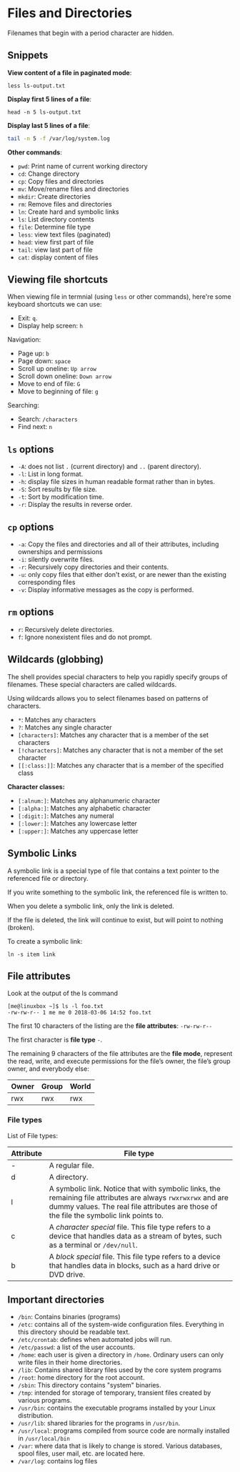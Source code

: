 # Files and Directories

Filenames that begin with a period character are hidden.

## Snippets

**View content of a file in paginated mode**:
```shell
less ls-output.txt
```

**Display first 5 lines of a file**:
```shell
head -n 5 ls-output.txt
```

**Display last 5 lines of a file**:
```bash
tail -n 5 -f /var/log/system.log
```

**Other commands**:
- `pwd`: Print name of current working directory
- `cd`: Change directory
- `cp`: Copy files and directories
- `mv`: Move/rename files and directories
- `mkdir`: Create directories
- `rm`: Remove files and directories
- `ln`: Create hard and symbolic links
- `ls`: List directory contents
- `file`: Determine file type
- `less`: view text files (paginated)
- `head`: view first part of file
- `tail`: view last part of file
- `cat`: display content of files


## Viewing file shortcuts

When viewing file in termnial (using `less` or other commands), here're some keyboard shortcuts we can use:

- Exit: `q`.
- Display help screen: `h`

Navigation:
- Page up: `b`
- Page down: `space`
- Scroll up oneline: `Up arrow`
- Scroll down oneline: `Down arrow`
- Move to end of file: `G`
- Move to beginning of file: `g`

Searching:
- Search: `/characters`
- Find next: `n`


## `ls` options

- `-A`: does not list `.` (current directory) and `..` (parent directory).
- `-l`: List in long format.
- `-h`: display file sizes in human readable format rather than in bytes.
- `-S`: Sort results by file size.
- `-t`: Sort by modification time.
- `-r`: Display the results in reverse order.


## `cp` options

- `-a`: Copy the files and directories and all of their attributes, including ownerships and permissions
- `-i`: silently overwrite files.
- `-r`: Recursively copy directories and their contents.
- `-u`: only copy files that either don't exist, or are newer than the existing corresponding files
- `-v`: Display informative messages as the copy is performed.


## `rm` options

- `r`: Recursively delete directories.
- `f`: Ignore nonexistent files and do not prompt.


## Wildcards (globbing)

The shell provides special characters to help you rapidly specify groups of filenames. These special characters are called wildcards.

Using wildcards allows you to select filenames based on patterns of characters.

- `*`: Matches any characters
- `?`: Matches any single character
- `[characters]`: Matches any character that is a member of the set characters
- `[!characters]`: Matches any character that is not a member of the set character
- `[[:class:]]`: Matches any character that is a member of the specified class


**Character classes:**

- `[:alnum:]`: Matches any alphanumeric character
- `[:alpha:]`: Matches any alphabetic character
- `[:digit:]`: Matches any numeral
- `[:lower:]`: Matches any lowercase letter
- `[:upper:]`: Matches any uppercase letter


## Symbolic Links

A symbolic link is a special type of file that contains a text pointer to the referenced file or directory.

If you write something to the symbolic link, the referenced file is written to.

When you delete a symbolic link, only the link is deleted.

If the file is deleted, the link will continue to exist, but will point to nothing (broken).

To create a symbolic link:

```shell
ln -s item link
```


## File attributes

Look at the output of the ls command

```shell
[me@linuxbox ~]$ ls -l foo.txt
-rw-rw-r-- 1 me me 0 2018-03-06 14:52 foo.txt
```

The first 10 characters of the listing are the **file attributes**: `-rw-rw-r--`

The first character is **file type** `-`.

The remaining 9 characters of the file attributes are the **file mode**, represent the read, write, and execute permissions for the file’s owner, the file’s group owner, and everybody else:

| Owner | Group | World |
|---|---|---|
| rwx | rwx | rwx |


### File types

List of File types:

| Attribute | File type |
|---|---|
| - | A regular file. |
| d | A directory. |
| l | A symbolic link. Notice that with symbolic links, the remaining file attributes are always `rwxrwxrwx` and are dummy values. The real file attributes are those of the file the symbolic link points to. |
| c | A *character special* file. This file type refers to a device that handles data as a stream of bytes, such as a terminal or `/dev/null`. |
| b | A *block special* file. This file type refers to a device that handles data in blocks, such as a hard drive or DVD drive. |


## Important directories

- `/bin`: Contains binaries (programs)
- `/etc`: contains all of the system-wide configuration files. Everything in this directory should be readable text.
- `/etc/crontab`: defines when automated jobs will run.
- `/etc/passwd`: a list of the user accounts.
- `/home`: each user is given a directory in `/home`. Ordinary users can only write files in their home
directories.
- `/lib`: Contains shared library files used by the core system programs
- `/root`: home directory for the root account.
- `/sbin`: This directory contains "system" binaries.
- `/tmp`: intended for storage of temporary, transient files created by various programs.
- `/usr/bin`: contains the executable programs installed by your Linux distribution.
- `/usr/lib`: shared libraries for the programs in `/usr/bin`.
- `/usr/local`: programs compiled from source code are normally installed in `/usr/local/bin`
- `/var`: where data that is likely to change is stored. Various databases, spool files, user mail, etc. are located here.
- `/var/log`: contains log files

